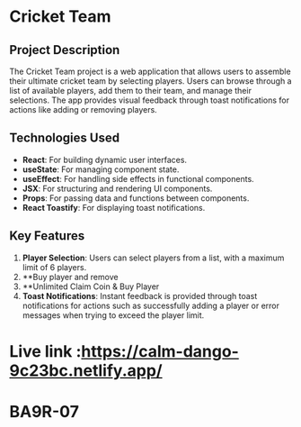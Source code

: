 # Cricket Team

## Project Description
The Cricket Team project is a web application that allows users to assemble their ultimate cricket team by selecting players. Users can browse through a list of available players, add them to their team, and manage their selections. The app provides visual feedback through toast notifications for actions like adding or removing players.

## Technologies Used
- **React**: For building dynamic user interfaces.
- **useState**: For managing component state.
- **useEffect**: For handling side effects in functional components.
- **JSX**: For structuring and rendering UI components.
- **Props**: For passing data and functions between components.
- **React Toastify**: For displaying toast notifications.

## Key Features
1. **Player Selection**: Users can select players from a list, with a maximum limit of 6 players.
2. **Buy player and remove
2. **Unlimited Claim Coin & Buy Player
3. **Toast Notifications**: Instant feedback is provided through toast notifications for actions such as successfully adding a player or error messages when trying to exceed the player limit.

# Live link :https://calm-dango-9c23bc.netlify.app/
# BA9R-07
